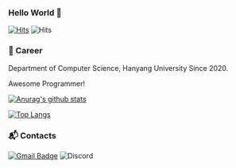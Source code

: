 ### Hello World 👋
[![Hits](https://hits.seeyoufarm.com/api/count/incr/badge.svg?url=https%3A%2F%2Fgithub.com%2FYutari%2Fhit-counter&count_bg=%23E974FF&title_bg=%23555555&icon=&icon_color=%23E7E7E7&title=hits&edge_flat=false)](https://hits.seeyoufarm.com) ![Hits](https://img.shields.io/github/followers/Yutari?label=Follow)

### :purple_heart: Career
Department of Computer Science, Hanyang University 
Since 2020.

Awesome Programmer!

[![Anurag's github stats](https://github-readme-stats.vercel.app/api?username=Yutari)](https://github.com/Yutari/github-readme-stats)

[![Top Langs](https://github-readme-stats.vercel.app/api/top-langs/?username=Yutari&layout=compact)](https://github.com/Yutari/github-readme-stats)

### :mailbox_with_mail: Contacts
[![Gmail Badge](https://img.shields.io/badge/Gmail-d14836?style=flat-square&logo=Gmail&logoColor=white&link=mailto:yutari01@hanyang.ac.kr)](mailto:yutari01@hanyang.ac.kr)
![Discord](https://img.shields.io/discord/758177547602493472?color=blue&label=Dev&logo=discord&style=flat-square&link=https://discord.gg/5Ar8WGfmyH)